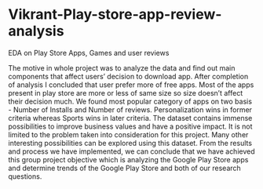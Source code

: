 # Vikrant-Play-store-app-review-analysis
EDA on Play Store Apps, Games and user reviews  

The motive in whole project was to analyze the data and find out main components that affect users’ decision to download app. After completion of analysis I concluded that user prefer more of free apps. Most of the apps present in play store are more or less of same size so size doesn’t affect their decision much.
We found most popular category of apps on two basis - Number of Installs and Number of reviews. Personalization wins in former criteria whereas Sports wins in later criteria.
The dataset contains immense possibilities to improve business values and have a positive impact. It is not limited to the problem taken into consideration for this project. Many other interesting possibilities can be explored using this dataset.
From the results and process we have implemented, we can conclude that we have achieved this group project objective which is analyzing the Google Play Store apps and determine trends of the Google Play Store and both of our research questions.
